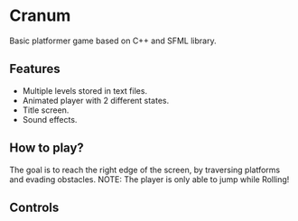 # Cranum
Basic platformer game based on C++ and SFML library.

## Features
- Multiple levels stored in text files.
- Animated player with 2 different states.
- Title screen.
- Sound effects.

## How to play?
The goal is to reach the right edge of the screen, by traversing platforms and evading obstacles.
NOTE: The player is only able to jump while Rolling!

## Controls
[Arrow Left/Right]: Move
[Arrow Up]: Jump
[LShift]: Transform (Roll/Walk)
